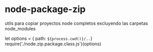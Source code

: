 # node-package-zip

utils para copiar proyectos node completos excluyendo las carpetas node_modules 

let options = { path: `${process.cwd()}/..`}
require('./node.zip.package.class.js')(options)